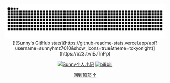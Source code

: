 <picture>
  <source media="(prefers-color-scheme: dark)" srcset="https://raw.githubusercontent.com/sunnyhmz7010/sunnyhmz7010/output/github-contribution-grid-snake-dark.svg">
  <source media="(prefers-color-scheme: light)" srcset="https://raw.githubusercontent.com/sunnyhmz7010/sunnyhmz7010/output/github-contribution-grid-snake.svg">
  <img alt="github contribution grid snake animation" src="https://raw.githubusercontent.com/sunnyhmz7010/sunnyhmz7010/output/github-contribution-grid-snake.svg">
</picture>

<div align=center>
[![Sunny's GitHub stats](https://github-readme-stats.vercel.app/api?username=sunnyhmz7010&show_icons=true&theme=tokyonight)](https://b23.tv/iEJTnPp)

[![Sunny个人小记](https://img.shields.io/badge/%E7%9F%A5%E4%B9%8E-mq%E7%99%BD-yello)](https://sunnyhmz.top/)
[![bilibili](https://img.shields.io/badge/video-YouTube-red)](https://space.bilibili.com/479435004)
</div>

<p align="center">
  <a href="#top">回到顶部 ↑</a>
</p>
